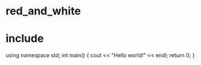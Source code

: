 # red_and_white
# include<iostream>
  using namespace std;
  int main()
  {
    cout << "Hello world!" << endl;
    return 0;
  }
 
